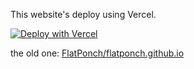 This website's deploy using Vercel.

[![Deploy with Vercel](https://vercel.com/button)](https://vercel.com/new/clone?repository-url=https://github.com/vercel/examples/tree/main/solutions/html&project-name=html)

the old one: [FlatPonch/flatponch.github.io](https://github.com/FlatPonch/flatponch.github.io)
